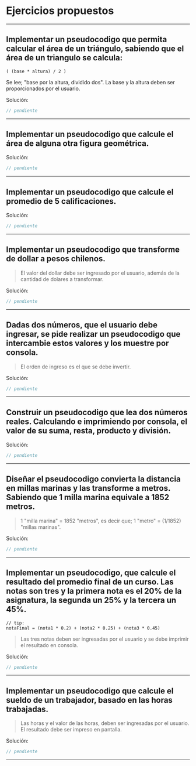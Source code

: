 # Ejercicios propuestos
---

## Implementar un pseudocodigo que permita calcular el área de un triángulo, sabiendo que el área de un triangulo se calcula: 
```
( (base * altura) / 2 )
```
Se lee; "base por la altura, dividido dos". La base y la altura deben ser proporcionados por el usuario.

Solución:
```java
// pendiente
```
---
## Implementar un pseudocodigo que calcule el área de alguna otra figura geométrica.  
Solución:
```java
// pendiente
```
---
## Implementar un pseudocodigo que calcule el promedio de 5 calificaciones.
Solución:
```java
// pendiente
```
---
## Implementar un pseudocodigo que transforme de dollar a pesos chilenos. 
> El valor del dollar debe ser ingresado por el usuario, además de la cantidad de dolares a transformar.

Solución:
```java
// pendiente
```
---
## Dadas dos números, que el usuario debe ingresar, se pide realizar un pseudocodigo que intercambie estos valores y los muestre por consola.  

> El orden de ingreso es el que se debe invertir.  

Solución:
```java
// pendiente
```
---
## Construir un pseudocodigo que lea dos números reales. Calculando e imprimiendo por consola, el valor de su suma, resta, producto y división.

Solución:
```java
// pendiente
```
---
## Diseñar el pseudocodigo convierta la distancia en millas marinas y las transforme a metros. Sabiendo que 1 milla marina equivale a 1852 metros.

> 1 "milla marina" = 1852 "metros", es decir que; 1 "metro" = (1/1852) "millas marinas".

Solución:
```java
// pendiente
```
---
## Implementar un pseudocodigo, que calcule el resultado del promedio final de un curso. Las notas son tres y la primera nota es el 20% de la asignatura, la segunda un 25% y la tercera un 45%.

```
// tip:
notaFinal = (nota1 * 0.2) + (nota2 * 0.25) + (nota3 * 0.45)
```

> Las tres notas deben ser ingresadas por el usuario y se debe imprimir el resultado en consola.

Solución:
```java
// pendiente
```
---
## Implementar un pseudocodigo que calcule el sueldo de un trabajador, basado en las horas trabajadas.

> Las horas y el valor de las horas, deben ser ingresadas por el usuario. El resultado debe ser impreso en pantalla.

Solución:
```java
// pendiente
```
---
